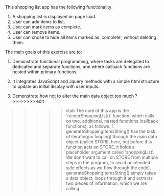 This shopping list app has the following functionality:

1.  A shopping list is displayed on page load.
2.  User can add items to list.
3.  User can mark items as complete.
4.  User can remove items.
5.  User can chose to hide all items marked as 'complete', without deleting them.

 

The main goals of this exercise are to:
1. Demonstrate functional programming, where tasks are delegated to dedicated and separate functions, and where callback functions are nested within primary functions.

2. It integrates JavaScript and Jquery methods with a simple html structure to update an initial display with user inputs.

3. Demonstrate how not to alter the main data object too much ? >>>>>>>> edit



>>>>>stub
 The core of this app is the 'renderShoppingList()' function, which calls on two, additional, nested functions (callback functions), as follows:
    1. generateShoppingItemsString() has the task of iterating(or looping) through the main data object (called STORE, here, but before this function acts on STORE, it holds a placeholder argument called 'shoppingList'. We don't want to call on STORE from multiple steps in the program, to avoid unintended side effects as we flow through the code). generateShoppingItemsString() simply takes a data object, loops through it and extracts two pieces of information, which we are calling  